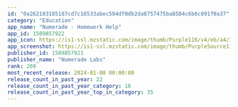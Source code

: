 ```yaml
---
id: "0a262103185187cd7c18533abec504df0db2da8757475ba8584c6b6c891f0a37"
category: "Education"
app_name: "Numerade - Homework Help"
app_id: 1509857922
app_icon: https://is1-ssl.mzstatic.com/image/thumb/Purple116/v4/eb/a4/14/eba414cb-af5f-61ba-1ebb-4603d784bb86/AppIcon-0-1x_U007emarketing-0-10-0-85-220.png/1024x1024bb.png
app_screenshot: https://is1-ssl.mzstatic.com/image/thumb/PurpleSource116/v4/4e/d6/f7/4ed6f70f-54ae-ad9c-ae80-30a99041d43f/c4de9e64-05c3-4838-88d3-15ebbf1d7b2d_appstore_screen_1.jpg/1242x2208bb.png
publisher_id: 1509857921
publisher_name: "Numerade Labs"
rank: 269
most_recent_release: 2024-01-08 00:00:00
release_count_in_past_year: 22
release_count_in_past_year_category: 16
release_count_in_past_year_top_in_category: 35
---
```

